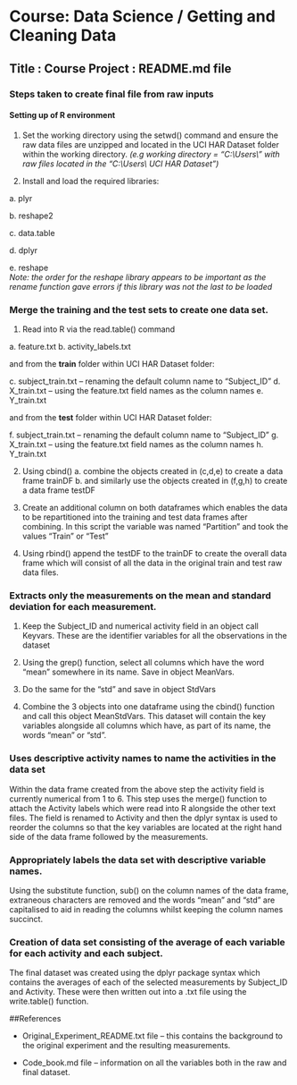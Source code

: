 #   Course: Data Science / Getting and Cleaning Data
##   Title : Course Project : README.md file

### Steps taken to create final file from raw inputs
#### Setting up of R environment
1. Set the working directory using the setwd() command and ensure the raw data files are unzipped and located in the UCI HAR Dataset folder within the working directory.
        _(e.g working directory = “C:\\Users\\” with raw files located in the “C:\\Users\\ UCI HAR Dataset”)_

2. Install and load the required libraries:

a. plyr

b. reshape2

c. data.table

d. dplyr

e. reshape      
_Note: the order for the reshape library appears to be important as the rename function gave errors if this library was not the last to be loaded_ 

### Merge the training and the test sets to create one data set.
1. Read into R via the read.table() command 

a. feature.txt 
b. activity_labels.txt

and from the **train** folder within UCI HAR Dataset folder:

c. subject_train.txt – renaming the default column name to “Subject_ID” 
d. X_train.txt – using the feature.txt field names as the column names
e. Y_train.txt

and from the **test** folder within UCI HAR Dataset folder:

f. subject_train.txt – renaming the default column name to “Subject_ID” 
g. X_train.txt – using the feature.txt field names as the column names
h. Y_train.txt

2. Using cbind() 
a.  combine the objects created in (c,d,e) to create a data frame trainDF
b.  and similarly use the objects created in (f,g,h) to create a data frame testDF

3. Create an additional column on both dataframes which enables the data to be repartitioned into the training and test data frames after combining. In this script  the variable was named “Partition” and took the values “Train” or “Test”

4. Using rbind() append the testDF to the trainDF to create the overall data frame which will consist of all the data in the original train and test raw data files. 

### Extracts only the measurements on the mean and standard deviation for each measurement. 

1. Keep  the Subject_ID and numerical activity field in an object call Keyvars. These are the identifier variables for all the observations in the dataset

2. Using the grep() function, select all columns which have the word “mean” somewhere in its name. Save in object MeanVars.

3. Do the same for the “std” and save in object StdVars

4. Combine the 3 objects into one dataframe using the cbind() function and call this object MeanStdVars. This dataset will contain the key variables alongside all columns which have, as part of its name, the words “mean” or “std”.

### Uses descriptive activity names to name the activities in the data set

Within the data frame created from the above step the activity field is currently numerical from 1 to 6. This step uses the merge() function to attach the Activity labels which were read into R alongside the other text files.
The field is renamed to Activity and then the dplyr syntax is used to reorder the columns so that the key variables are located at the right hand side of the data frame followed by the measurements. 

### Appropriately labels the data set with descriptive variable names. 
Using the substitute function, sub() on the column names of the data frame, extraneous characters are removed and the words “mean” and “std” are capitalised to aid in reading the columns whilst keeping the column names succinct.

### Creation of data set consisting of the average of each variable for each activity and each subject.
The final dataset was created using the dplyr package syntax which contains the averages of each of the selected measurements by Subject_ID and Activity. These were then written out into a .txt file using the write.table() function. 

##References
* Original_Experiment_README.txt file – this contains the background to the original experiment and the resulting measurements.

* Code_book.md file – information on all the variables both in the raw and final dataset.

